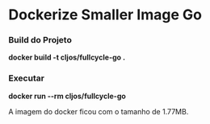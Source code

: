 # Dockerize Smaller Image Go


### Build do Projeto
<!-- Build Image  --> 
**docker build -t cljos/fullcycle-go .**

### Executar
**docker run --rm cljos/fullcycle-go**


A imagem do docker ficou com o tamanho de 1.77MB.


